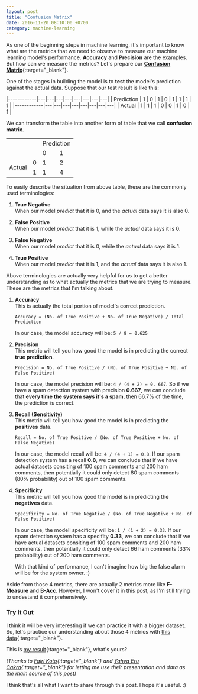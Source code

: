 ```yaml
---
layout: post
title: "Confusion Matrix"
date: 2016-11-20 08:10:00 +0700
category: machine-learning
---
```

As one of the beginning steps in machine learning, it's important to know what are the metrics that we need to observe to measure our machine learning model's performance.
**Accuracy** and **Precision** are the examples. But how can we measure the metrics? 
Let's prepare our [**Confusion Matrix**](https://en.wikipedia.org/wiki/Confusion_matrix){:target="_blank"}.

One of the stages in building the model is to **test** the model's prediction against the actual data. Suppose that our test result is like this:

|------------|---|---|---|---|---|---|---|---|
| Prediction | 1 | 0 | 1 | 0 | 1 | 1 | 1 | 1 |
|------------|---|---|---|---|---|---|---|---|
| Actual     | 1 | 1 | 1 | 0 | 0 | 1 | 0 | 1 |

We can transform the table into another form of table that we call **confusion matrix**.

<table>
  <tr>
    <td colspan="2" rowspan="2"></td>
    <td colspan="2">Prediction</td>
  </tr>
  <tr>
    <td>0</td>
    <td>1</td>
  </tr>
  <tr>
    <td rowspan="2">Actual</td>
    <td>0</td>
    <td>1</td>
    <td>2</td>
  </tr>
  <tr>
    <td>1</td>
    <td>1</td>
    <td>4</td>
  </tr>
</table>

To easily describe the situation from above table, these are the commonly used terminologies:

1. **True Negative**  
  When our model *predict* that it is 0, and the *actual* data says it is also 0.

2. **False Positive**  
  When our model *predict* that it is 1, while the *actual* data says it is 0.

3. **False Negative**  
  When our model *predict* that it is 0, while the *actual* data says it is 1.

4. **True Positive**  
  When our model *predict* that it is 1, and the *actual* data says it is also 1.

Above terminologies are actually very helpful for us to get a better understanding as to what actually the metrics that we are trying to measure.
These are the metrics that I'm talking about.

1. **Accuracy**  
  This is actually the total portion of model's correct prediction.

    ```
    Accuracy = (No. of True Positive + No. of True Negative) / Total Prediction
    ```

    In our case, the model accuracy will be: `5 / 8 = 0.625`

2. **Precision**  
  This metric will tell you how good the model is in predicting the correct **true prediction**.

    ```
    Precision = No. of True Positive / (No. of True Positive + No. of False Positive)
    ```

    In our case, the model precision will be: `4 / (4 + 2) = 0. 667`.
    So if we have a spam detection system with precision **0.667**,
    we can conclude that **every time the system says it's a spam**, then 66.7% of the time, the prediction is correct.

3. **Recall (Sensitivity)**  
  This metric will tell you how good the model is in predicting the **positives** data.

    ```
    Recall = No. of True Positive / (No. of True Positive + No. of False Negative)
    ```

    In our case, the model recall will be: `4 / (4 + 1) = 0.8`.
    If our spam detection system has a recall **0.8**,
    we can conclude that if we have actual datasets consiting of 100 spam comments and 200 ham comments,
    then potentially it could only detect 80 spam comments (80% probability) out of 100 spam comments.

4. **Specificity**  
  This metric will tell you how good the model is in predicting the **negatives** data.

    ```
    Specificity = No. of True Negative / (No. of True Negative + No. of False Positive)
    ```

    In our case, the modell specificity will be: `1 / (1 + 2) = 0.33`.
    If our spam detection system has a specifity **0.33**,
    we can conclude that if we have actual datasets consiting of 100 spam comments and 200 ham comments,
    then potentially it could only detect 66 ham comments (33% probability) out of 200 ham comments.

    With that kind of performance, I can't imagine how big the false alarm will be for the system owner. :)

Aside from those 4 metrics, there are actually 2 metrics more like **F-Measure** and **B-Acc**. However, I won't cover it in this post,
as I'm still trying to undestand it comprehensively.

### Try It Out

I think it will be very interesting if we can practice it with a bigger dataset.
So, let's practice our understanding about those 4 metrics with [this data](http://hafizbadrie.com/archives/2016/11/test-result.csv){:target="_blank"}.

This is [my result](http://hafizbadrie.com/archives/2016/11/confusion-matrix.csv){:target="_blank"}, what's yours?

*(Thanks to [Fajri Koto](https://www.linkedin.com/in/fajri-koto-02705860){:target="_blank"} and [Yahya Eru Cakra](https://www.linkedin.com/in/erocakra){:target="_blank"} for letting me use their presentation and data as the main source of this post)*

I think that's all what I want to share through this post. I hope it's useful. :)

